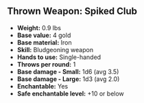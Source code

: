 ## Thrown Weapon: Spiked Club

- **Weight:** 0.9 lbs
- **Base value:** 4 gold
- **Base material:** Iron
- **Skill:** Bludgeoning weapon
- **Hands to use:** Single-handed
- **Throws per round:** 1
- **Base damage - Small:** 1d6 (avg 3.5)
- **Base damage - Large:** 1d3 (avg 2.0)
- **Enchantable:** Yes
- **Safe enchantable level:** +10 or below
